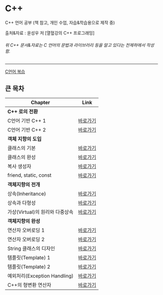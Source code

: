 # C++
C++ 언어 공부 (책 참고, 개인 수업, 자습&학습용으로 제작 중)

출처&자료 : 윤성우 저 [열혈강의 C++ 프로그래밍]

###### 위 C++ 문서&자료는 C 언어의 문법과 라이브러리 등을 알고 있다는 전제하에서 작성함.
----

[C언어 복습](/C_Review.md)

## 큰 목차
| Chapter                                | Link       |
|----------------------------------------|------------|
| **C++ 로의 전환**                      |            |
| C언어 기반 C++ 1                       | [바로가기](DOCUMENT/01/README.md) |
| C언어 기반 C++ 2                       | [바로가기](DOCUMENT/02/README.md) |
| **객체 지향의 도입**                   |            |
| 클래스의 기본                          | [바로가기](DOCUMENT/03/README.md) |
| 클래스의 완성                          | [바로가기]() |
| 복사 생성자                            | [바로가기]() |
| friend, static, const                  | [바로가기]() |
| **객체지향의 전개**                    |            |
| 상속(Inheritance)                      | [바로가기]() |
| 상속과 다형성                          | [바로가기]() |
| 가상(Virtual)의 원리와 다중상속         | [바로가기]() |
| **객체지향의 완성**                    |            |
| 연산자 오버로딩 1                      | [바로가기]() |
| 연산자 오버로딩 2                      | [바로가기]() |
| String 클래스의 디자인                 | [바로가기]() |
| 템플릿(Template) 1                     | [바로가기]() |
| 템플릿(Template) 2                     | [바로가기]() |
| 예외처리(Exception Handling)           | [바로가기]() |
| C++의 형변환 연산자                    | [바로가기]() |




